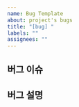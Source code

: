 ```yaml
---
name: Bug Template
about: project's bugs
title: "[bug] "
labels: ""
assignees: ""
---
```


## 버그 이슈


## 버그 설명

